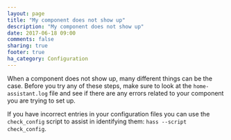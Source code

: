 ```yaml
---
layout: page
title: "My component does not show up"
description: "My component does not show up"
date: 2017-06-18 09:00
comments: false
sharing: true
footer: true
ha_category: Configuration
---
```


When a component does not show up, many different things can be the case. Before you try any of these steps, make sure to look at the `home-assistant.log` file and see if there are any errors related to your component you are trying to set up.

If you have incorrect entries in your configuration files you can use the `check_config` script to assist in identifying them: `hass --script check_config`.
